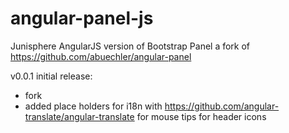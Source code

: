 # angular-panel-js
Junisphere AngularJS version of Bootstrap Panel
a fork of https://github.com/abuechler/angular-panel

v0.0.1 initial release:
- fork
- added place holders for i18n with https://github.com/angular-translate/angular-translate for mouse tips for header icons

